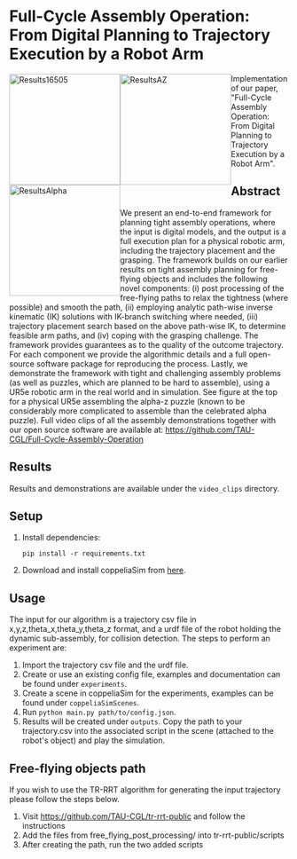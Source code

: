 # Full-Cycle Assembly Operation: From Digital Planning to Trajectory Execution by a Robot Arm

<div>
<img src="https://github.com/TAU-CGL/Full-Cycle-Assembly-Operation/blob/main/video_clips/16505_full_solution.gif?raw=true" height="200" alt="Results16505" style="float: left;">
<img src="https://github.com/TAU-CGL/Full-Cycle-Assembly-Operation/blob/main/video_clips/az_full_size_x4_silent.gif?raw=true" height="200" alt="ResultsAZ" style="float: left;">
<img src="https://github.com/TAU-CGL/Full-Cycle-Assembly-Operation/blob/main/video_clips/UR5e_solving_the_alpha_puzzle.gif?raw=true" height="200" alt="ResultsAlpha" style="float: left;">
</div>

Implementation of our paper, "Full-Cycle Assembly Operation: From Digital Planning to Trajectory Execution by a Robot Arm".

## Abstract

We present an end-to-end framework for planning tight assembly operations, where the input is digital models,
and the output is a full execution plan for a physical robotic arm,
including the trajectory placement and the grasping.
The framework builds on our earlier results on tight assembly planning
for free-flying objects and includes the following novel components:
(i) post processing of the free-flying paths to relax the tightness (where possible) and smooth the path,
(ii) employing analytic path-wise inverse kinematic (IK) solutions with IK-branch switching where needed,
(iii) trajectory placement search based on the above path-wise IK, to determine feasible arm paths, and
(iv) coping with the grasping challenge.
The framework provides guarantees as to the quality of the outcome trajectory.
For each component we provide the algorithmic details and
a full open-source software package for reproducing the process.
Lastly, we demonstrate the framework with tight and challenging assembly problems
(as well as puzzles, which are planned to be hard to assemble),
using a UR5e robotic arm in the real world and in simulation.
See figure at the top for a physical UR5e assembling the alpha-z puzzle
(known to be considerably more complicated to assemble than the celebrated alpha puzzle).
Full video clips of all the assembly demonstrations together with our open source software are available at:
https://github.com/TAU-CGL/Full-Cycle-Assembly-Operation

## Results

Results and demonstrations are available under the `video_clips` directory.

## Setup

1.  Install dependencies:

        pip install -r requirements.txt

2.  Download and install coppeliaSim from [here](https://coppeliarobotics.com/).

## Usage

The input for our algorithm is a trajectory csv file in x,y,z,theta_x,theta_y,theta_z format, and a urdf file of the robot holding the dynamic sub-assembly, for collision detection. The steps to perform an experiment are:

1. Import the trajectory csv file and the urdf file.
2. Create or use an existing config file, examples and documentation can be found under `experiments`.
3. Create a scene in coppeliaSim for the experiments, examples can be found under `coppeliaSimScenes`.
4. Run `python main.py path/to/config.json`.
5. Results will be created under `outputs`. Copy the path to your trajectory.csv into the associated script in the scene (attached to the robot's object) and play the simulation.

## Free-flying objects path

If you wish to use the TR-RRT algorithm for generating the input trajectory please follow the steps below.

1. Visit https://github.com/TAU-CGL/tr-rrt-public and follow the instructions
2. Add the files from free_flying_post_processing/ into tr-rrt-public/scripts
3. After creating the path, run the two added scripts
